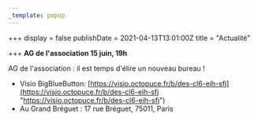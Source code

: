 ```yaml
---
_template: popup
---
```


+++
display = false
publishDate = 2021-04-13T13:01:00Z
title = "Actualité"

+++
**AG de l'association 15 juin, 19h**

AG de l'association : il est temps d'élire un nouveau bureau !

* Visio BigBlueButton: [https://visio.octopuce.fr/b/des-cl6-eih-sfj](https://visio.octopuce.fr/b/des-cl6-eih-sfj "https://visio.octopuce.fr/b/des-cl6-eih-sfj")
* Au Grand Bréguet : 17 rue Bréguet, 75011, Paris
